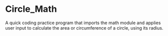 # Circle_Math
A quick coding practice program that imports the math module and applies user input to calculate the area or circumference of a circle, using its radius.
